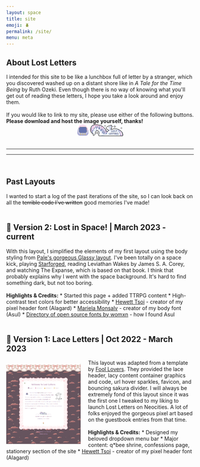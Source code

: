 ```yaml
---
layout: space
title: site
emoji: 🪲
permalink: /site/
menu: meta
---
```

<h2>About Lost Letters</h2>
I intended for this site to be like a lunchbox full of letter by a stranger, which you discovered washed up on a distant shore like in <i>A Tale for the Time Being</i> by Ruth Ozeki. Even though there is no way of knowing what you'll get out of reading these letters, I hope you take a look around and enjoy them.
<br>
<br>
If you would like to link to my site, please use either of the following buttons. <b>Please download and host the image yourself, thanks!</b>
<br>
<center>
    <img src="/graphics/site_buttons/LostLetters32x32.gif">
    <img src="/graphics/site_buttons/LostLetters88x31.gif">
</center>
<br>
<hr>
<hr>
<br>
<h2>Past Layouts</h2>
I wanted to start a log of the past iterations of the site, so I can look back on all the <strike>terrible code I've written</strike> good memories I've made!
<br>
<br>
<h2>🚀 Version 2: Lost in Space!  |  March 2023 - current</h2>
With this layout, I simplified the elements of my first layout using the body styling from <a target="_new" href="https://palemomos.neocities.org/cool-layouts/">Pale's gorgeous Glassy layout</a>. I've been totally on a space kick, playing <a  href="/starforged/">Starforged</a>, reading Leviathan Wakes by James S. A. Corey, and watching The Expanse, which is based on that book. I think that probably explains why I went with the space background. It's hard to find something dark, but not too boring.
<br>
<br>
<b>Highlights & Credits:</b> 
* Started this page + added TTRPG content
* High-contrast text colors for better accessibility
* <a target="_blank" href="https://www.dafont.com/alagard.font">Hewett Tsoi</a> - creator of my pixel header font (Alagard)
* <a target="_blank" href="https://linktr.ee/muk_monsalve">Mariela Monsalv</a> - creator of my body font (Asul)
* <a target="_blank" href="https://www.design-research.be/by-womxn/">Directory of open source fonts by womxn</a> - how I found Asul
<br>
<br>
<h2>🎀 Version 1: Lace Letters  |  Oct 2022 - March 2023</h2>
<a target="_new" href="/graphics/layout/v1_laceletter/screenshot.png">
    <img src="/graphics/layout/v1_laceletter/screenshot.png" align="left" style="padding: 10px 20px 0 0; max-width: 200px;" title="click to open full size">
</a>
This layout was adapted from a template by <a target="_blank" href="https://foollovers.com/">Fool Lovers</a>. They provided the lace header, lacy content container graphics and code, url hover sparkles, favicon, and bouncing sakura divider. I will always be extremely fond of this layout since it was the first one I tweaked to my liking to launch Lost Letters on Neocities. A lot of folks enjoyed the gorgeous pixel art based on the guestbook entries from that time.
<br>
<br>
<b>Highlights & Credits:</b>
* Designed my beloved dropdown menu bar
* Major content: q*bee shrine, confessions page, stationery section of the site
* <a target="_blank" href="https://www.dafont.com/alagard.font">Hewett Tsoi</a> - creator of my pixel header font (Alagard)